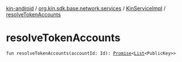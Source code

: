 [kin-android](../../index.md) / [org.kin.sdk.base.network.services](../index.md) / [KinServiceImpl](index.md) / [resolveTokenAccounts](./resolve-token-accounts.md)

# resolveTokenAccounts

`fun resolveTokenAccounts(accountId: Id): `[`Promise`](../../org.kin.sdk.base.tools/-promise/index.md)`<`[`List`](https://kotlinlang.org/api/latest/jvm/stdlib/kotlin.collections/-list/index.html)`<PublicKey>>`